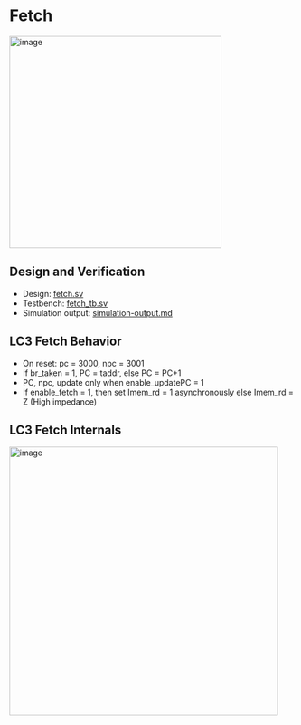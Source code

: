 # Fetch
<img src="https://github.com/coolnikitav/coding-lessons/assets/30304422/50539128-1381-49b1-98f5-3b6e7643f715" alt="image" width="375"/>

## Design and Verification
- Design: [fetch.sv](fetch.sv)
- Testbench: [fetch_tb.sv](fetch_tb.sv)
- Simulation output: [simulation-output.md](simulation-output.md)

## LC3 Fetch Behavior
- On reset: pc = 3000, npc = 3001
- If br_taken = 1, PC = taddr, else PC = PC+1
- PC, npc, update only when enable_updatePC = 1
- If enable_fetch = 1, then set Imem_rd = 1 asynchronously else Imem_rd = Z (High impedance)

## LC3 Fetch Internals
<img src="https://github.com/coolnikitav/coding-lessons/assets/30304422/db861a19-5a0b-416b-8353-7dfb2a9304eb" alt="image" width="475"/>
